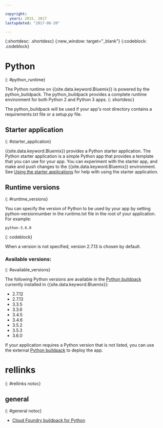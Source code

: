 ```yaml
---

copyright:
  years: 2015, 2017
lastupdated: "2017-06-20"

---
```


{:shortdesc: .shortdesc}
{:new_window: target="_blank"}
{:codeblock: .codeblock}

# Python
{: #python_runtime}

The Python runtime on {{site.data.keyword.Bluemix}} is powered by the python_buildpack.
The python_buildpack provides a complete runtime environment for both Python 2 and Python 3 apps.
{: shortdesc}

The python_buildpack will be used if your app's root directory contains a requirements.txt file or a setup.py file.

## Starter application
{: #starter_application}

{{site.data.keyword.Bluemix}} provides a Python starter application.  The Python starter application is a simple Python app that provides a template that you can use for your app. You can experiment with the starter app, and make and push changes to the {{site.data.keyword.Bluemix}}
environment.  See [Using the starter applications](/docs/cfapps/starter_app_usage.html) for help with using the starter application.

## Runtime versions
{: #runtime_versions}

You can specify the version of Python to be used by your app by setting python-versionnumber in the runtime.txt file in the root of your application. For example:

```
python-3.6.0
```
{: codeblock}

When a version is not specified, version 2.7.13 is chosen by default.

### Available versions:
{: #available_versions}

The following Python versions are available in the
[Python buildpack](https://github.com/cloudfoundry/python-buildpack/releases/tag/v1.5.15)
currently installed in {{site.data.keyword.Bluemix}}:

* 2.7.12
* 2.7.13
* 3.3.5
* 3.3.6
* 3.4.5
* 3.4.6
* 3.5.2
* 3.5.3
* 3.6.0

If your application requires a Python version that is not listed,
you can use the external
[Python buildpack](https://github.com/cloudfoundry/python-buildpack) to
deploy the app.

# rellinks
{: #rellinks notoc}
## general
{: #general notoc}
* [Cloud Foundry buildpack for Python](https://github.com/cloudfoundry/python-buildpack)
